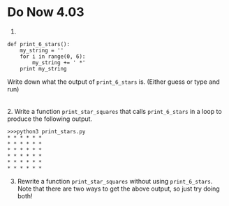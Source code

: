 # Do Now 4.03

1.

```
def print_6_stars(): 
	my_string = ''
	for i in range(0, 6): 
		my_string += ' *'
	print my_string
```

Write down what the output of `print_6_stars` is. (Either guess or type and run)
<br>
<br>
<br>
2. 
Write a function  `print_star_squares` that calls `print_6_stars` in a loop to produce the following output. 

```
>>>python3 print_stars.py
* * * * * * 
* * * * * * 
* * * * * * 
* * * * * * 
* * * * * * 
* * * * * * 
```

3. Rewrite a function `print_star_squares` without using `print_6_stars`. Note that there are two ways to get the above output, so just try doing both! 